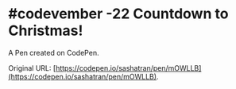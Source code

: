 # #codevember -22 Countdown to Christmas! 

A Pen created on CodePen.

Original URL: [https://codepen.io/sashatran/pen/mOWLLB](https://codepen.io/sashatran/pen/mOWLLB).

